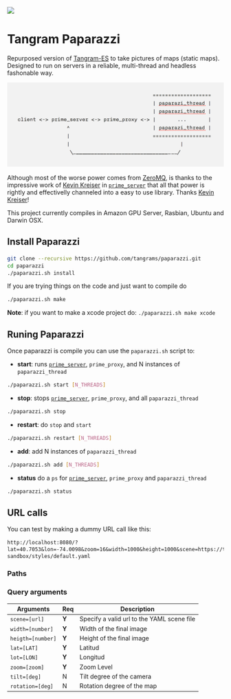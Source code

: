 ![](imgs/5846.jpg)

# Tangram Paparazzi

Repurposed version of [Tangram-ES](https://github.com/tangrams/tangram-es) to take pictures of maps (static maps). Designed to run on servers in a reliable, multi-thread and headless fashonable way. 

![](imgs/ascii.png)

Although most of the worse power comes from [ZeroMQ](http://zeromq.org/), is thanks to the impressive work of [Kevin Kreiser](https://twitter.com/kevinkreiser) in [```prime_server```](https://github.com/kevinkreiser/prime_server) that all that power is rightly and effectivelly channeled into a easy to use library. Thanks [Kevin Kreiser](https://twitter.com/kevinkreiser)!

This project currently compiles in Amazon GPU Server, Rasbian, Ubuntu and Darwin OSX.

## Install Paparazzi

```bash
git clone --recursive https://github.com/tangrams/paparazzi.git
cd paparazzi
./paparazzi.sh install
```

If you are trying things on the code and just want to compile do

```bash
./paparazzi.sh make
```

**Note**: if you want to make a xcode project do: `./paparazzi.sh make xcode`

## Runing Paparazzi

Once paparazzi is compile you can use the `paparazzi.sh` script to:

* **start**: runs [```prime_server```](https://github.com/kevinkreiser/prime_server), ```prime_proxy```, and N instances of ```paparazzi_thread```

```bash
./paparazzi.sh start [N_THREADS]
```

* **stop**: stops [```prime_server```](https://github.com/kevinkreiser/prime_server), ```prime_proxy```, and all ```paparazzi_thread```

```bash
./paparazzi.sh stop
```

* **restart**: do `stop` and `start`

```bash
./paparazzi.sh restart [N_THREADS]
```

* **add**: add N instances of ```paparazzi_thread```

```bash
./paparazzi.sh add [N_THREADS]
```

* **status** do a `ps` for [```prime_server```](https://github.com/kevinkreiser/prime_server), ```prime_proxy``` and ```paparazzi_thread```

```bash
./paparazzi.sh status
```

## URL calls 

You can test by making a dummy URL call like this:

```
http://localhost:8080/?lat=40.7053&lon=-74.0098&zoom=16&width=1000&height=1000&scene=https://tangrams.github.io/tangram-sandbox/styles/default.yaml
```

### Paths



### Query arguments

| Arguments         | Req | Description                                   |
|-------------------|-----|-----------------------------------------------|
| `scene=[url]`     |**Y**| Specify a valid url to the YAML scene file    |
| `width=[number]`  |**Y**| Width of the final image                      |
| `heigth=[number]` |**Y**| Height of the final image                     |
| `lat=[LAT]`       |**Y**| Latitud                                       |
| `lot=[LON]`       |**Y**| Longitud                                      |
| `zoom=[zoom]`     |**Y**| Zoom Level                                    |
| `tilt=[deg]`      |  N  | Tilt degree of the camera                     |
| `rotation=[deg]`  |  N  | Rotation degree of the map                    |
